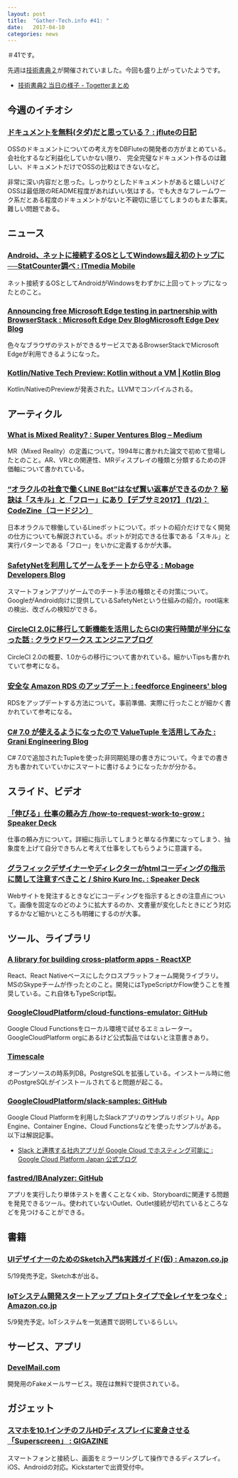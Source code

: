 ```yaml
---
layout: post
title:  "Gather-Tech.info #41: "
date:   2017-04-10
categories: news
---
```


＃41です。

先週は[技術書典２](https://techbookfest.org/event/tbf02)が開催されていました。今回も盛り上がっていたようです。

- [技術書典2 当日の様子 - Togetterまとめ](https://togetter.com/li/1099213)

## 今週のイチオシ

### [ドキュメントを無料(タダ)だと思っている？ : jfluteの日記](http://d.hatena.ne.jp/jflute/20170402/documentfree)

OSSのドキュメントについての考え方をDBFluteの開発者の方がまとめている。会社化するなど利益化していかない限り、
完全完璧なドキュメント作るのは難しい、ドキュメントだけでOSSの比較はできないなど。

非常に深い内容だと思った。しっかりとしたドキュメントがあると嬉しいけどOSSは最低限のREADME程度があればいい気はする。でも大きなフレームワーク系だとある程度のドキュメントがないと不親切に感じてしまうのもまた事実。難しい問題である。

## ニュース

### [Android、ネットに接続するOSとしてWindows超え初のトップに──StatCounter調べ : ITmedia Mobile](http://www.itmedia.co.jp/mobile/articles/1704/04/news067.html)

ネット接続するOSとしてAndroidがWindowsをわずかに上回ってトップになったとのこと。

### [Announcing free Microsoft Edge testing in partnership with BrowserStack : Microsoft Edge Dev BlogMicrosoft Edge Dev Blog](https://blogs.windows.com/msedgedev/2017/03/30/free-edge-testing-browserstack/#XKR0KBsimuYGik0s.97)

色々なブラウザのテストができるサービスであるBrowserStackでMicrosoft Edgeが利用できるようになった。

### [Kotlin/Native Tech Preview: Kotlin without a VM | Kotlin Blog](https://blog.jetbrains.com/kotlin/2017/04/kotlinnative-tech-preview-kotlin-without-a-vm/)

Kotlin/NativeのPreviewが発表された。LLVMでコンパイルされる。

## アーティクル

### [What is Mixed Reality? : Super Ventures Blog – Medium](https://medium.com/@marknb00/what-is-mixed-reality-60e5cc284330)

MR（Mixed Reality）の定義について。1994年に書かれた論文で初めて登場したとのこと。AR、VRとの関連性、MRディスプレイの種類と分類するための評価軸について書かれている。

### [“オラクルの社食で働くLINE Bot”はなぜ賢い返事ができるのか？ 秘訣は「スキル」と「フロー」にあり【デブサミ2017】 (1/2)：CodeZine（コードジン）](http://codezine.jp/article/detail/10045)

日本オラクルで稼働しているLineボットについて。ボットの紹介だけでなく開発の仕方についても解説されている。ボットが対応できる仕事である「スキル」と実行パターンである「フロー」をいかに定義するかが大事。

### [SafetyNetを利用してゲームをチートから守る : Mobage Developers Blog](http://developers.mobage.jp/blog/safetynet)

スマートフォンアプリゲームでのチート手法の種類とその対策について。GoogleがAndroid向けに提供しているSafetyNetという仕組みの紹介。root端末の検出、改ざんの検知ができる。

### [CircleCI 2.0に移行して新機能を活用したらCIの実行時間が半分になった話 : クラウドワークス エンジニアブログ](http://engineer.crowdworks.jp/entry/2017/04/04/202719)

CircleCI 2.0の概要、1.0からの移行について書かれている。細かいTipsも書かれていて参考になる。

### [安全な Amazon RDS のアップデート : feedforce Engineers' blog](http://tech.feedforce.jp/safe-rds-update.html)

RDSをアップデートする方法について。事前準備、実際に行ったことが細かく書かれていて参考になる。

### [C# 7.0 が使えるようになったので ValueTuple を活用してみた : Grani Engineering Blog](http://engineering.grani.jp/entry/2017/04/06/163904)

C# 7.0で追加されたTupleを使った非同期処理の書き方について。今までの書き方も書かれていていかにスマートに書けるようになったかが分かる。

## スライド、ビデオ

### [「伸びる」仕事の頼み方 /how-to-request-work-to-grow : Speaker Deck](https://speakerdeck.com/jitsuzon/how-to-request-work-to-grow)

仕事の頼み方について。詳細に指示してしまうと単なる作業になってしまう、抽象度を上げて自分できちんと考えて仕事をしてもらうように意識する。

### [グラフィックデザイナーやディレクターがhtmlコーディングの指示に関して注意すべきこと / Shiro Kuro Inc. : Speaker Deck](https://speakerdeck.com/itoh/shiro-kuro-inc)

Webサイトを発注するときなどにコーディングを指示するときの注意点について。画像を固定なのどのように拡大するのか、文書量が変化したときにどう対応するかなど細かいところも明確にするのが大事。

## ツール、ライブラリ

### [A library for building cross-platform apps - ReactXP](https://microsoft.github.io/reactxp/)

React、React Nativeベースにしたクロスプラットフォーム開発ライブラリ。MSのSkypeチームが作ったとのこと。開発にはTypeScriptかFlow使うことを推奨している。これ自体もTypeScript製。

### [GoogleCloudPlatform/cloud-functions-emulator: GitHub](https://github.com/GoogleCloudPlatform/cloud-functions-emulator)

Google Cloud Functionsをローカル環境で試せるエミュレーター。GoogleCloudPlatform orgにあるけど公式製品ではないと注意書きあり。

### [Timescale](http://www.timescale.com/)

オープンソースの時系列DB。PostgreSQLを拡張している。インストール時に他のPostgreSQLがインストールされてると問題が起こる。

### [GoogleCloudPlatform/slack-samples: GitHub](https://github.com/GoogleCloudPlatform/slack-samples)

Google Cloud Platformを利用したSlackアプリのサンプルリポジトリ。App Engine、Container Engine、Cloud Functionsなどを使ったサンプルがある。  
以下は解説記事。

- [Slack と連携する社内アプリが Google Cloud でホスティング可能に : Google Cloud Platform Japan 公式ブログ](https://cloudplatform-jp.googleblog.com/2017/04/enterprise-Slack-apps-on-Google-Cloud-now-easier-than-ever.html)

### [fastred/IBAnalyzer: GitHub](https://github.com/fastred/IBAnalyzer)

アプリを実行したり単体テストを書くことなくxib、Storyboardに関連する問題を発見できるツール。使われていないOutlet、Outlet接続が切れているところなどを見つけることができる。

## 書籍

### [UIデザイナーのためのSketch入門&実践ガイド(仮) : Amazon.co.jp](https://www.amazon.co.jp/dp/4802510578)

5/19発売予定。Sketch本が出る。

### [IoTシステム開発スタートアップ プロトタイプで全レイヤをつなぐ : Amazon.co.jp](https://www.amazon.co.jp/dp/4865940944/)

5/9発売予定。IoTシステムを一気通貫で説明しているらしい。

## サービス、アプリ

### [DevelMail.com](https://develmail.com/)

開発用のFakeメールサービス。現在は無料で提供されている。

## ガジェット

### [スマホを10.1インチのフルHDディスプレイに変身させる「Superscreen」 : GIGAZINE](http://gigazine.net/news/20170409-superscreen/)

スマートフォンと接続し、画面をミラーリングして操作できるディスプレイ。iOS、Androidの対応。Kickstarterで出資受付中。

